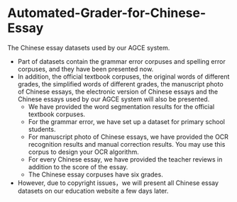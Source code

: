 # Automated-Grader-for-Chinese-Essay
The Chinese essay datasets used by our AGCE system.

- Part of datasets contain the grammar error corpuses and spelling error corpuses, and they have been presented now.
- In addition, the official textbook corpuses, the original words of different grades, the simplified words of different grades, the manuscript photo of Chinese essays, the electronic version of Chinese essays and the Chinese essays used by our AGCE system will also be presented.
  - We have provided the word segmentation results for the official textbook corpuses.
  - For the grammar error, we have set up a dataset for primary school students.
  - For manuscript photo of Chinese essays, we have provided the OCR recognition results and manual correction results. You may use this corpus to design your OCR algorithm.
  - For every Chinese essay, we have provided the teacher reviews in addition to the score of the essay.
  - The Chinese essay corpuses have six grades.
- However, due to copyright issues，we will present all Chinese essay datasets on our education website a few days later.
